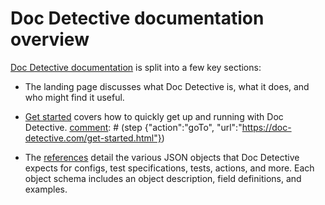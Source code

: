 # Doc Detective documentation overview

[comment]: # (test start {"id":"search-kittens", "detectSteps":false})

[Doc Detective documentation](https://doc-detective.com) is split into a few key sections:

[comment]: # (step {"action":"goTo", "url":"https://doc-detective.com"})

-   The landing page discusses what Doc Detective is, what it does, and who might find it useful.
-   [Get started](https://doc-detective.com/get-started.html) covers how to quickly get up and running with Doc Detective.
    [comment]: # (step {"action":"goTo", "url":"https://doc-detective.com/get-started.html"})
-   The [references](https://doc-detective.com/reference/) detail the various JSON objects that Doc Detective expects for configs, test specifications, tests, actions, and more. Each object schema includes an object description, field definitions, and examples.

    [comment]: # (step {"action":"goTo", "url":"https://doc-detective.com/reference/"})
    [comment]: # (step {"action":"goTo", "url":"https://doc-detective.com/reference/schemas/config.html"})
    [comment]: # (step {"action":"find", "selector":"h2#description", "matchText":"Description"})
    [comment]: # (step {"action":"find", "selector":"h2#fields", "matchText":"Fields"})
    [comment]: # (step {"action":"find", "selector":"h2#examples", "matchText":"Examples"})

[comment]: # (test end)